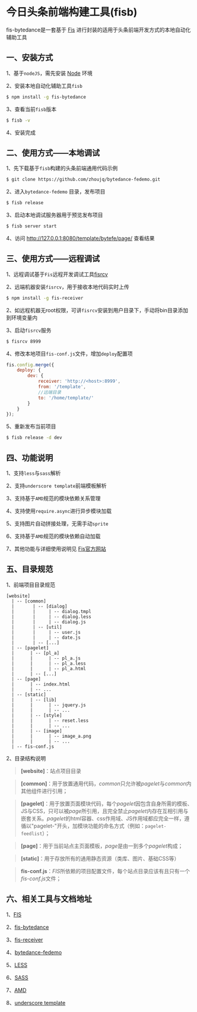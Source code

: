 今日头条前端构建工具(fisb)
==========================
fis-bytedance是一套基于 [Fis](http://fis.baidu.com) 进行封装的适用于头条前端开发方式的本地自动化辅助工具

一、安装方式
--------------------------
1、基于`nodeJS`，需先安装 [Node](http://nodejs.org) 环境

2、安装本地自动化辅助工具`fisb`
```bash
$ npm install -g fis-bytedance
```

3、查看当前`fisb`版本
```bash
$ fisb -v
```

4、安装完成


二、使用方式——本地调试
--------------------------
1、先下载基于`fisb`构建的头条前端通用代码示例
```bash
$ git clone https://github.com/zhoujq/bytedance-fedemo.git
```

2、进入`bytedance-fedemo` 目录，发布项目
```bash
$ fisb release
```

3、启动本地调试服务器用于预览发布项目
```bash
$ fisb server start
```

4、访问 http://127.0.0.1:8080/template/bytefe/page/ 查看结果


三、使用方式——远程调试
--------------------------
1、远程调试基于`Fis`远程开发调试工具[fisrcv](https://github.com/zhoujq/fis-receiver)

2、远端机器安装`fisrcv`，用于接收本地代码实时上传
```bash
$ npm install -g fis-receiver
```

2、如远程机器无root权限，可讲`fisrcv`安装到用户目录下，手动将bin目录添加到环境变量内

3、启动`fisrcv`服务
```bash
$ fisrcv 8999
```

4、修改本地项目`fis-conf.js`文件，增加`deploy`配置项
```javascript
fis.config.merge({
    deploy: {
        dev: {
            receiver: 'http://<host>:8999',
            from: '/template',
            //远端目录
            to: '/home/template/'
        }
    }
});
```

5、重新发布当前项目
```bash
$ fisb release -d dev
```

四、功能说明
--------------------------
1、支持`less`与`sass`解析

2、支持`underscore template`前端模板解析

3、支持基于`AMD`规范的模块依赖关系管理

4、支持使用`require.async`进行异步模块加载

5、支持图片自动拼接处理，无需手动`sprite`

6、支持基于`AMD`规范的模块依赖自动加载

7、其他功能与详细使用说明见 [Fis官方网站](http://fis.baidu.com)


五、目录规范
--------------------------
1、前端项目目录规范

    [website]
      | -- [common]
      |       | -- [dialog]
      |       |     | -- dialog.tmpl
      |       |     | -- dialog.less
      |       |     | -- dialog.js
      |       | -- [util]
      |       |     | -- user.js
      |       |     | -- date.js
      |       | -- [...]
      | -- [pagelet]
      |      | -- [pl_a]
      |      |      | -- pl_a.js
      |      |      | -- pl_a.less
      |      |      | -- pl_a.html
      |      | -- [...]
      | -- [page]
      |      | -- index.html
      |      | -- ...
      | -- [static]
      |      | -- [lib]
      |      |      | -- jquery.js
      |      |      | -- ...
      |      | -- [style]
      |      |      | -- reset.less
      |      |      | -- ...
      |      | -- [image]
      |      |      | -- image_a.png
      |      |      | -- ...
      | -- fis-conf.js
2、目录结构说明
>**[website]**：站点项目目录

>**[common]**：用于放置通用代码，*common*只允许被*pagelet*与*common*内其他组件进行引用；

>**[pagelet]**：用于放置页面模块代码，每个*pagelet*因包含自身所需的模板、JS与CSS，只可以被*page*所引用，且完全禁止*pagelet*内存在互相引用与嵌套关系。*pagelet*的html容器、css作用域、JS作用域都应完全一样，遵循以"pagelet-"开头，加模块功能的命名方式（例如：`pagelet-feedlist`）；

>**[page]**：用于当前站点主页面模板，*page*是由一到多个*pagelet*构成；

>**[static]**：用于存放所有的通用静态资源（类库、图片、基础CSS等）

>**fis-conf.js**：*FIS*所依赖的项目配置文件，每个站点目录应该有且只有一个*fis-conf.js*文件；

六、相关工具与文档地址
--------------------------
1、[FIS](https://github.com/fex-team/fis)

2、[fis-bytedance](https://github.com/zhoujq/fis-bytedance)

3、[fis-receiver](https://github.com/zhoujq/fis-receiver)

4、[bytedance-fedemo](https://github.com/zhoujq/bytedance-fedemo)

5、[LESS](http://www.lesscss.net/)

6、[SASS](http://www.sass-lang.com/)

7、[AMD](https://github.com/amdjs/amdjs-api/wiki/AMD)

8、[underscore template](http://underscorejs.org/#template)
